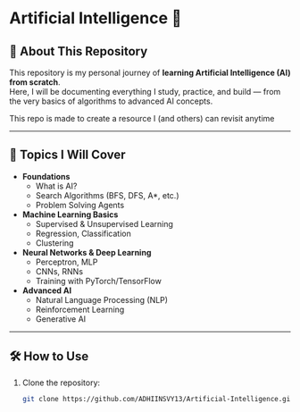 # Artificial Intelligence 🚀

## 📖 About This Repository
This repository is my personal journey of **learning Artificial Intelligence (AI) from scratch**.  
Here, I will be documenting everything I study, practice, and build — from the very basics of algorithms to advanced AI concepts.

This repo is made to create a resource I (and others) can revisit anytime

---

## 📌 Topics I Will Cover
- **Foundations**
  - What is AI?
  - Search Algorithms (BFS, DFS, A*, etc.)
  - Problem Solving Agents
- **Machine Learning Basics**
  - Supervised & Unsupervised Learning
  - Regression, Classification
  - Clustering
- **Neural Networks & Deep Learning**
  - Perceptron, MLP
  - CNNs, RNNs
  - Training with PyTorch/TensorFlow
- **Advanced AI**
  - Natural Language Processing (NLP)
  - Reinforcement Learning
  - Generative AI

---

## 🛠️ How to Use
1. Clone the repository:
   ```bash
   git clone https://github.com/ADHIINSVY13/Artificial-Intelligence.git
